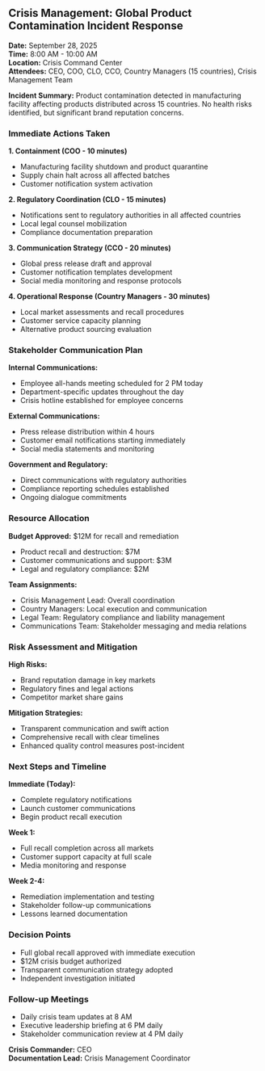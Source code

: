 ## Crisis Management: Global Product Contamination Incident Response

**Date:** September 28, 2025  
**Time:** 8:00 AM - 10:00 AM  
**Location:** Crisis Command Center  
**Attendees:** CEO, COO, CLO, CCO, Country Managers (15 countries), Crisis Management Team  

**Incident Summary:** Product contamination detected in manufacturing facility affecting products distributed across 15 countries. No health risks identified, but significant brand reputation concerns.

### Immediate Actions Taken

**1. Containment (COO - 10 minutes)**
- Manufacturing facility shutdown and product quarantine
- Supply chain halt across all affected batches
- Customer notification system activation

**2. Regulatory Coordination (CLO - 15 minutes)**
- Notifications sent to regulatory authorities in all affected countries
- Local legal counsel mobilization
- Compliance documentation preparation

**3. Communication Strategy (CCO - 20 minutes)**
- Global press release draft and approval
- Customer notification templates development
- Social media monitoring and response protocols

**4. Operational Response (Country Managers - 30 minutes)**
- Local market assessments and recall procedures
- Customer service capacity planning
- Alternative product sourcing evaluation

### Stakeholder Communication Plan

**Internal Communications:**
- Employee all-hands meeting scheduled for 2 PM today
- Department-specific updates throughout the day
- Crisis hotline established for employee concerns

**External Communications:**
- Press release distribution within 4 hours
- Customer email notifications starting immediately
- Social media statements and monitoring

**Government and Regulatory:**
- Direct communications with regulatory authorities
- Compliance reporting schedules established
- Ongoing dialogue commitments

### Resource Allocation

**Budget Approved:** $12M for recall and remediation
- Product recall and destruction: $7M
- Customer communications and support: $3M
- Legal and regulatory compliance: $2M

**Team Assignments:**
- Crisis Management Lead: Overall coordination
- Country Managers: Local execution and communication
- Legal Team: Regulatory compliance and liability management
- Communications Team: Stakeholder messaging and media relations

### Risk Assessment and Mitigation

**High Risks:**
- Brand reputation damage in key markets
- Regulatory fines and legal actions
- Competitor market share gains

**Mitigation Strategies:**
- Transparent communication and swift action
- Comprehensive recall with clear timelines
- Enhanced quality control measures post-incident

### Next Steps and Timeline

**Immediate (Today):**
- Complete regulatory notifications
- Launch customer communications
- Begin product recall execution

**Week 1:**
- Full recall completion across all markets
- Customer support capacity at full scale
- Media monitoring and response

**Week 2-4:**
- Remediation implementation and testing
- Stakeholder follow-up communications
- Lessons learned documentation

### Decision Points
- Full global recall approved with immediate execution
- $12M crisis budget authorized
- Transparent communication strategy adopted
- Independent investigation initiated

### Follow-up Meetings
- Daily crisis team updates at 8 AM
- Executive leadership briefing at 6 PM daily
- Stakeholder communication review at 4 PM daily

**Crisis Commander:** CEO  
**Documentation Lead:** Crisis Management Coordinator